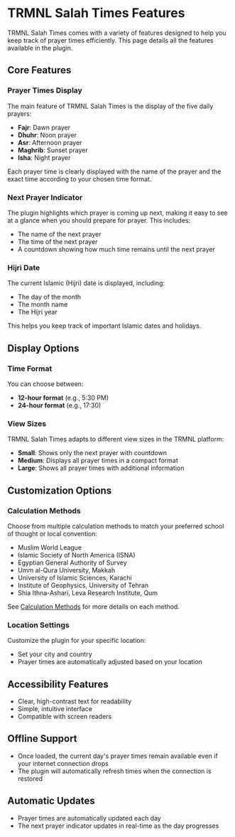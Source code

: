 # TRMNL Salah Times Features

TRMNL Salah Times comes with a variety of features designed to help you keep track of prayer times efficiently. This page details all the features available in the plugin.

## Core Features

### Prayer Times Display

The main feature of TRMNL Salah Times is the display of the five daily prayers:

- **Fajr**: Dawn prayer
- **Dhuhr**: Noon prayer
- **Asr**: Afternoon prayer
- **Maghrib**: Sunset prayer
- **Isha**: Night prayer

Each prayer time is clearly displayed with the name of the prayer and the exact time according to your chosen time format.

### Next Prayer Indicator

The plugin highlights which prayer is coming up next, making it easy to see at a glance when you should prepare for prayer. This includes:

- The name of the next prayer
- The time of the next prayer
- A countdown showing how much time remains until the next prayer

### Hijri Date

The current Islamic (Hijri) date is displayed, including:

- The day of the month
- The month name
- The Hijri year

This helps you keep track of important Islamic dates and holidays.

## Display Options

### Time Format

You can choose between:

- **12-hour format** (e.g., 5:30 PM)
- **24-hour format** (e.g., 17:30)

### View Sizes

TRMNL Salah Times adapts to different view sizes in the TRMNL platform:

- **Small**: Shows only the next prayer with countdown
- **Medium**: Displays all prayer times in a compact format
- **Large**: Shows all prayer times with additional information

## Customization Options

### Calculation Methods

Choose from multiple calculation methods to match your preferred school of thought or local convention:

- Muslim World League
- Islamic Society of North America (ISNA)
- Egyptian General Authority of Survey
- Umm al-Qura University, Makkah
- University of Islamic Sciences, Karachi
- Institute of Geophysics, University of Tehran
- Shia Ithna-Ashari, Leva Research Institute, Qum

See [Calculation Methods](settings.md#calculation-methods) for more details on each method.

### Location Settings

Customize the plugin for your specific location:

- Set your city and country
- Prayer times are automatically adjusted based on your location

## Accessibility Features

- Clear, high-contrast text for readability
- Simple, intuitive interface
- Compatible with screen readers

## Offline Support

- Once loaded, the current day's prayer times remain available even if your internet connection drops
- The plugin will automatically refresh times when the connection is restored

## Automatic Updates

- Prayer times are automatically updated each day
- The next prayer indicator updates in real-time as the day progresses
